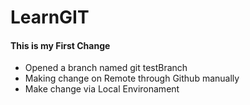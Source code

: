 # LearnGIT

#### This is my First Change
 - Opened a branch named git testBranch
 - Making change on Remote through Github manually
 - Make change via Local Environament
